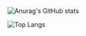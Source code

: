 
![Anurag's GitHub stats](https://my-projcet-five.vercel.app/api?username=SmileSnow819&count_private=true&show_icons=true&theme=gruvbox)

![Top Langs](https://my-projcet-five.vercel.app/api/top-langs/?username=SmileSnow819&layout=compact&theme=gruvbox)
